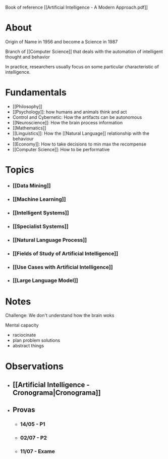Book of reference [[Artificial Intelligence - A Modern Approach.pdf]]

# About

Origin of Name in 1956 and become a Science in 1987
  
Branch of [[Computer Science]] that deals with the automation of intelligent thought and behavior

In practice, researchers usually focus on some particular characteristic of intelligence.

# Fundamentals
- [[Philosophy]]
- [[Psychology]]: how humans and animals think and act
- Control and Cybernetic: How the artifacts can be autonomous
- [[Neuroscience]]: How the brain process information
- [[Mathematics]]
- [[Linguistics]]: How the [[Natural Language]] relationship with the behaviour
- [[Economy]]: How to take decisions to min max the recompense
- [[Computer Science]]: How to be performative

# Topics

- ### [[Data Mining]]
- ### [[Machine Learning]]
- ### [[Intelligent Systems]]
- ### [[Specialist Systems]]
- ### [[Natural Language Process]]
- ### [[Fields of Study of Artificial Intelligence]]
- ### [[Use Cases with Artificial Intelligence]]
- ### [[Large Language Model]]


# Notes

Challenge: We don't understand how the brain woks

Mental capacity
- raciocinate
- plan problem solutions
- abstract things 



# Observations

- ## [[Artificial Intelligence - Cronograma|Cronograma]]
- ## Provas
	- ### 14/05 - P1
	- ### 02/07 - P2
	- ### 11/07 - Exame


